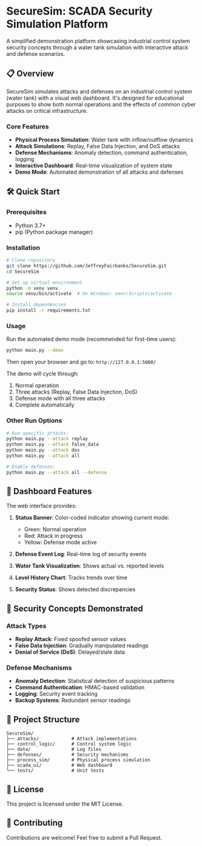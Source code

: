 # SecureSim: SCADA Security Simulation Platform

A simplified demonstration platform showcasing industrial control system security concepts through a water tank simulation with interactive attack and defense scenarios.

## 📋 Overview

SecureSim simulates attacks and defenses on an industrial control system (water tank) with a visual web dashboard. It's designed for educational purposes to show both normal operations and the effects of common cyber attacks on critical infrastructure.

### Core Features

- **Physical Process Simulation**: Water tank with inflow/outflow dynamics
- **Attack Simulations**: Replay, False Data Injection, and DoS attacks
- **Defense Mechanisms**: Anomaly detection, command authentication, logging
- **Interactive Dashboard**: Real-time visualization of system state
- **Demo Mode**: Automated demonstration of all attacks and defenses

## 🛠️ Quick Start

### Prerequisites
- Python 3.7+
- pip (Python package manager)

### Installation

```bash
# Clone repository
git clone https://github.com/JeffreyFairbanks/SecureSim.git
cd SecureSim

# Set up virtual environment
python -m venv venv
source venv/bin/activate  # On Windows: venv\Scripts\activate

# Install dependencies
pip install -r requirements.txt
```

### Usage

Run the automated demo mode (recommended for first-time users):
```bash
python main.py --demo
```

Then open your browser and go to: `http://127.0.0.1:5000/`

The demo will cycle through:
1. Normal operation
2. Three attacks (Replay, False Data Injection, DoS)
3. Defense mode with all three attacks
4. Complete automatically

### Other Run Options

```bash
# Run specific attacks:
python main.py --attack replay
python main.py --attack false_data
python main.py --attack dos
python main.py --attack all

# Enable defenses:
python main.py --attack all --defense
```

## 🔎 Dashboard Features

The web interface provides:

1. **Status Banner**: Color-coded indicator showing current mode:
   - Green: Normal operation
   - Red: Attack in progress 
   - Yellow: Defense mode active

2. **Defense Event Log**: Real-time log of security events

3. **Water Tank Visualization**: Shows actual vs. reported levels

4. **Level History Chart**: Tracks trends over time

5. **Security Status**: Shows detected discrepancies

## 🔐 Security Concepts Demonstrated

### Attack Types
- **Replay Attack**: Fixed spoofed sensor values
- **False Data Injection**: Gradually manipulated readings
- **Denial of Service (DoS)**: Delayed/stale data

### Defense Mechanisms
- **Anomaly Detection**: Statistical detection of suspicious patterns
- **Command Authentication**: HMAC-based validation
- **Logging**: Security event tracking
- **Backup Systems**: Redundant sensor readings

## 📁 Project Structure

```
SecureSim/
├── attacks/            # Attack implementations
├── control_logic/      # Control system logic
├── data/               # Log files
├── defenses/           # Security mechanisms
├── process_sim/        # Physical process simulation
├── scada_ui/           # Web dashboard
└── tests/              # Unit tests
```

## 📄 License

This project is licensed under the MIT License.

## 🤝 Contributing

Contributions are welcome! Feel free to submit a Pull Request.